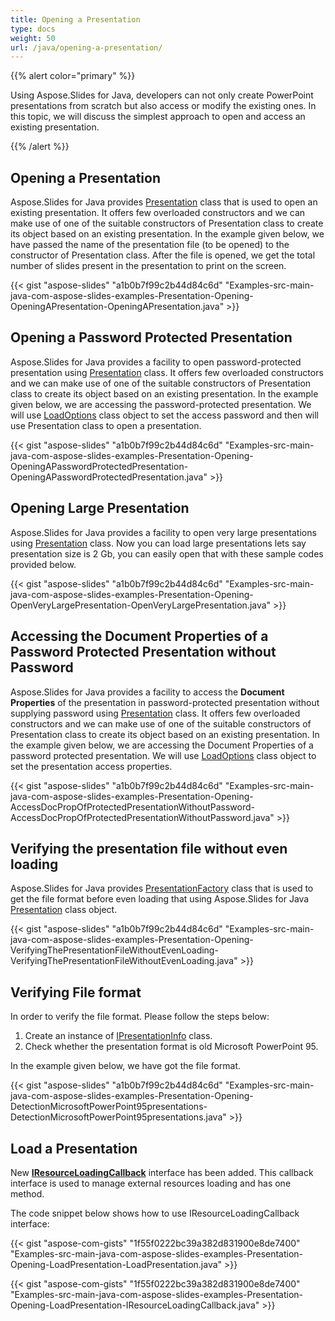 ```yaml
---
title: Opening a Presentation
type: docs
weight: 50
url: /java/opening-a-presentation/
---
```


{{% alert color="primary" %}} 

Using Aspose.Slides for Java, developers can not only create PowerPoint presentations from scratch but also access or modify the existing ones. In this topic, we will discuss the simplest approach to open and access an existing presentation.

{{% /alert %}} 
## **Opening a Presentation**
Aspose.Slides for Java provides [Presentation](https://apireference.aspose.com/java/slides/com.aspose.slides/Presentation) class that is used to open an existing presentation. It offers few overloaded constructors and we can make use of one of the suitable constructors of Presentation class to create its object based on an existing presentation. In the example given below, we have passed the name of the presentation file (to be opened) to the constructor of Presentation class. After the file is opened, we get the total number of slides present in the presentation to print on the screen.



{{< gist "aspose-slides" "a1b0b7f99c2b44d84c6d" "Examples-src-main-java-com-aspose-slides-examples-Presentation-Opening-OpeningAPresentation-OpeningAPresentation.java" >}}
## **Opening a Password Protected Presentation**
Aspose.Slides for Java provides a facility to open password-protected presentation using [Presentation](https://apireference.aspose.com/java/slides/com.aspose.slides/Presentation) class. It offers few overloaded constructors and we can make use of one of the suitable constructors of Presentation class to create its object based on an existing presentation. In the example given below, we are accessing the password-protected presentation. We will use [LoadOptions](https://apireference.aspose.com/java/slides/com.aspose.slides/LoadOptionsOptions) class object to set the access password and then will use Presentation class to open a presentation.



{{< gist "aspose-slides" "a1b0b7f99c2b44d84c6d" "Examples-src-main-java-com-aspose-slides-examples-Presentation-Opening-OpeningAPasswordProtectedPresentation-OpeningAPasswordProtectedPresentation.java" >}}
## **Opening Large Presentation**
Aspose.Slides for Java provides a facility to open very large presentations using [Presentation](https://apireference.aspose.com/java/slides/com.aspose.slides/Presentation) class. Now you can load large presentations lets say presentation size is 2 Gb, you can easily open that with these sample codes provided below.

{{< gist "aspose-slides" "a1b0b7f99c2b44d84c6d" "Examples-src-main-java-com-aspose-slides-examples-Presentation-Opening-OpenVeryLargePresentation-OpenVeryLargePresentation.java" >}}
## **Accessing the Document Properties of a Password Protected Presentation without Password**
Aspose.Slides for Java provides a facility to access the **Document Properties** of the presentation in password-protected presentation without supplying password using [Presentation](https://apireference.aspose.com/java/slides/com.aspose.slides/Presentation) class. It offers few overloaded constructors and we can make use of one of the suitable constructors of Presentation class to create its object based on an existing presentation. In the example given below, we are accessing the Document Properties of a password protected presentation. We will use [LoadOptions](https://apireference.aspose.com/java/slides/com.aspose.slides/LoadOptions) class object to set the presentation access properties.

{{< gist "aspose-slides" "a1b0b7f99c2b44d84c6d" "Examples-src-main-java-com-aspose-slides-examples-Presentation-Opening-AccessDocPropOfProtectedPresentationWithoutPassword-AccessDocPropOfProtectedPresentationWithoutPassword.java" >}}
## **Verifying the presentation file without even loading**
Aspose.Slides for Java provides [PresentationFactory](https://apireference.aspose.com/java/slides/com.aspose.slides/PresentationFactory) class that is used to get the file format before even loading that using Aspose.Slides for Java [Presentation](https://apireference.aspose.com/java/slides/com.aspose.slides/Presentation) class object.

{{< gist "aspose-slides" "a1b0b7f99c2b44d84c6d" "Examples-src-main-java-com-aspose-slides-examples-Presentation-Opening-VerifyingThePresentationFileWithoutEvenLoading-VerifyingThePresentationFileWithoutEvenLoading.java" >}}
## **Verifying File format**
In order to verify the file format. Please follow the steps below:

1. Create an instance of [IPresentationInfo](https://apireference.aspose.com/java/slides/com.aspose.slides/IPresentationInfo) class.
1. Check whether the presentation format is old Microsoft PowerPoint 95.

In the example given below, we have got the file format.

{{< gist "aspose-slides" "a1b0b7f99c2b44d84c6d" "Examples-src-main-java-com-aspose-slides-examples-Presentation-Opening-DetectionMicrosoftPowerPoint95presentations-DetectionMicrosoftPowerPoint95presentations.java" >}}


## **Load a Presentation**
New [**IResourceLoadingCallback**](https://apireference.aspose.com/java/slides/com.aspose.slides/IResourceLoadingCallback) interface has been added. This callback interface is used to manage external resources loading and has one method.

The code snippet below shows how to use IResourceLoadingCallback interface:

{{< gist "aspose-com-gists" "1f55f0222bc39a382d831900e8de7400" "Examples-src-main-java-com-aspose-slides-examples-Presentation-Opening-LoadPresentation-LoadPresentation.java" >}}

{{< gist "aspose-com-gists" "1f55f0222bc39a382d831900e8de7400" "Examples-src-main-java-com-aspose-slides-examples-Presentation-Opening-LoadPresentation-IResourceLoadingCallback.java" >}}
